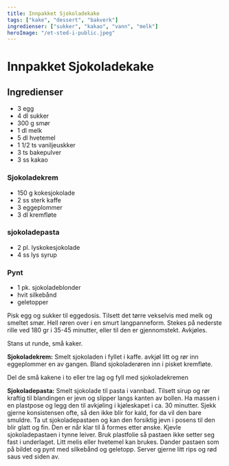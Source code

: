 ```yaml
---
title: Innpakket Sjokoladekake
tags: ["kake", "dessert", "bakverk"]
ingredienser: ["sukker", "kakao", "vann", "melk"]
heroImage: "/et-sted-i-public.jpeg"
---
```


# Innpakket Sjokoladekake

## Ingredienser

- 3 egg
- 4 dl sukker
- 300 g smør
- 1 dl melk
- 5 dl hvetemel
- 1 1/2 ts vaniljeuskker
- 3 ts bakepulver
- 3 ss kakao

### Sjokoladekrem

- 150 g kokesjokolade
- 2 ss sterk kaffe
- 3 eggeplommer
- 3 dl kremfløte

### sjokoladepasta

- 2 pl. lyskokesjokolade
- 4 ss lys syrup

### Pynt

- 1 pk. sjokoladeblonder
- hvit silkebånd
- geletopper

Pisk egg og sukker til eggedosis. Tilsett det tørre vekselvis med melk og smeltet smør. Hell røren over i en smurt langpanneform. Stekes på nederste rille ved 180 gr i 35-45 minutter, eller til den er gjennomstekt. Avkjøles.

Stans ut runde, små kaker.

**Sjokoladekrem:** Smelt sjokoladen i fyllet i kaffe. avkjøl litt og rør inn eggeplommer en av gangen. Bland sjokoladerøren inn i pisket kremfløte.

Del de små kakene i to eller tre lag og fyll med sjokoladekremen

**Sjokoladepasta:** Smelt sjokolade til pasta i vannbad. Tilsett sirup og rør kraftig til blandingen er jevn og slipper langs kanten av bollen. Ha massen i en plastpose og legg den til avkjøling i kjøleskapet i ca. 30 minutter. Sjekk gjerne konsistensen ofte, så den ikke blir for kald, for da vil den bare smuldre. Ta ut sjokoladepastaen og kan den forsiktig jevn i posens til den blir glatt og fin. Den er når klar til å formes etter ønske. Kjevle sjokoladepastaen i tynne leiver. Bruk plastfolie så pastaen ikke setter seg fast i underlaget. Litt melis eller hvetemel kan brukes. Dander pastaen som på bildet og pynt med silkebånd og geletopp. Server gjerne litt rips og rød saus ved siden av.
